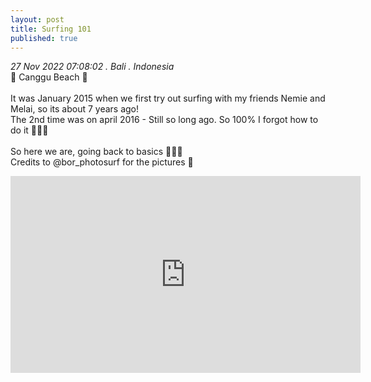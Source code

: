 ```yaml
---
layout: post
title: Surfing 101
published: true
---
```

_27 Nov 2022 07:08:02 . Bali . Indonesia_
<br>
📍 Canggu Beach 📍
<br>
<br>
It was January 2015 when we first try out surfing with my friends Nemie and Melai, so its about 7 years ago!
<br>
The 2nd time was on april 2016 - Still so long ago. So 100% I forgot how to do it 🤭🤭🤭
<br>
<br>
So here we are, going back to basics 🤷🏻‍♀️
<br>
Credits to @bor_photosurf for the pictures 💙
<br>
<iframe width="560" height="315" src="https://www.youtube.com/embed/zFH_RwdXyPk" frameborder="0" allow="accelerometer; autoplay; encrypted-media; gyroscope; picture-in-picture" allowfullscreen></iframe>

